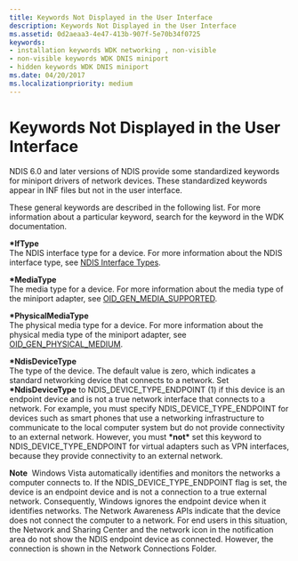 ```yaml
---
title: Keywords Not Displayed in the User Interface
description: Keywords Not Displayed in the User Interface
ms.assetid: 0d2aeaa3-4e47-413b-907f-5e70b34f0725
keywords:
- installation keywords WDK networking , non-visible
- non-visible keywords WDK DNIS miniport
- hidden keywords WDK DNIS miniport
ms.date: 04/20/2017
ms.localizationpriority: medium
---
```


# Keywords Not Displayed in the User Interface





NDIS 6.0 and later versions of NDIS provide some standardized keywords for miniport drivers of network devices. These standardized keywords appear in INF files but not in the user interface.

These general keywords are described in the following list. For more information about a particular keyword, search for the keyword in the WDK documentation.

<a href="" id="-iftype"></a>**\*IfType**  
The NDIS interface type for a device. For more information about the NDIS interface type, see [NDIS Interface Types](https://docs.microsoft.com/windows-hardware/drivers/network/ndis-interface-types).

<a href="" id="-mediatype"></a>**\*MediaType**  
The media type for a device. For more information about the media type of the miniport adapter, see [OID\_GEN\_MEDIA\_SUPPORTED](https://docs.microsoft.com/windows-hardware/drivers/network/oid-gen-media-supported).

<a href="" id="-physicalmediatype"></a>**\*PhysicalMediaType**  
The physical media type for a device. For more information about the physical media type of the miniport adapter, see [OID\_GEN\_PHYSICAL\_MEDIUM](https://docs.microsoft.com/windows-hardware/drivers/network/oid-gen-physical-medium).

<a href="" id="-ndisdevicetype-------"></a>**\*NdisDeviceType**   
The type of the device. The default value is zero, which indicates a standard networking device that connects to a network. Set **\*NdisDeviceType** to NDIS\_DEVICE\_TYPE\_ENDPOINT (1) if this device is an endpoint device and is not a true network interface that connects to a network. For example, you must specify NDIS\_DEVICE\_TYPE\_ENDPOINT for devices such as smart phones that use a networking infrastructure to communicate to the local computer system but do not provide connectivity to an external network. However, you must **\*not\*** set this keyword to NDIS_DEVICE_TYPE_ENDPOINT for virtual adapters such as VPN interfaces, because they provide connectivity to an external network.

**Note**  Windows Vista automatically identifies and monitors the networks a computer connects to. If the NDIS\_DEVICE\_TYPE\_ENDPOINT flag is set, the device is an endpoint device and is not a connection to a true external network. Consequently, Windows ignores the endpoint device when it identifies networks. The Network Awareness APIs indicate that the device does not connect the computer to a network. For end users in this situation, the Network and Sharing Center and the network icon in the notification area do not show the NDIS endpoint device as connected. However, the connection is shown in the Network Connections Folder.


 

 





